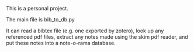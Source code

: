This is a personal project.

The main file is bib_to_db.py

It can read a bibtex file (e.g. one exported by zotero), look up any referenced pdf files, extract any notes made using the skim pdf reader, and put these notes into a note-o-rama database.
